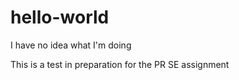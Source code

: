 # hello-world
I have no idea what I'm doing

This is a test in preparation for the PR SE assignment
